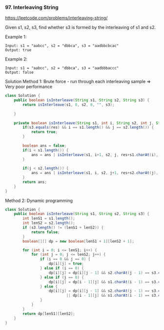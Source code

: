 ### 97. Interleaving String
https://leetcode.com/problems/interleaving-string/

Given s1, s2, s3, find whether s3 is formed by the interleaving of s1 and s2.

Example 1:
```
Input: s1 = "aabcc", s2 = "dbbca", s3 = "aadbbcbcac"
Output: true
```
Example 2:
```
Input: s1 = "aabcc", s2 = "dbbca", s3 = "aadbbbaccc"
Output: false
```

Solution
Method 1: Brute force - run through each interleaving sample => Very poor performance

```java
class Solution {
    public boolean isInterleave(String s1, String s2, String s3) {
        return isInterleave(s1, 0, s2, 0, "", s3);
        
    }
    
    private boolean isInterleave(String s1, int i, String s2, int j, String res, String s3) {
        if(s3.equals(res) && i == s1.length() && j == s2.length()) {
            return true;
        }
        
        boolean ans = false;
        if(i < s1.length()) {
            ans = ans | isInterleave(s1, i+1, s2, j, res+s1.charAt(i), s3);
        }
        
        if(j < s2.length()) {
            ans = ans | isInterleave(s1, i, s2, j+1, res+s2.charAt(j), s3);
        }
        return ans;
    }
}
```

Method 2: Dynamic programming

```java
class Solution {
    public boolean isInterleave(String s1, String s2, String s3) {
        int lenS1 = s1.length();
        int lenS2 = s2.length();
        if (s3.length() != (lenS1 + lenS2)) {
            return false;
        }
        boolean[][] dp = new boolean[lenS1 + 1][lenS2 + 1];

        for (int i = 0; i <= lenS1; i++) {
            for (int j = 0; j <= lenS2; j++) {
                if (i == 0 && j == 0) {
                    dp[i][j] = true;
                } else if (i == 0) {
                    dp[i][j] = dp[i][j - 1] && s2.charAt(j - 1) == s3.charAt(i + j - 1);
                } else if (j == 0) {
                    dp[i][j] = dp[i - 1][j] && s1.charAt(i - 1) == s3.charAt(i + j - 1);
                } else {
                    dp[i][j] = dp[i][j - 1] && s2.charAt(j - 1) == s3.charAt(i + j - 1)
                            || dp[i - 1][j] && s1.charAt(i - 1) == s3.charAt(i + j - 1);
                }
            }
        }
        return dp[lenS1][lenS2];
    }
}
```